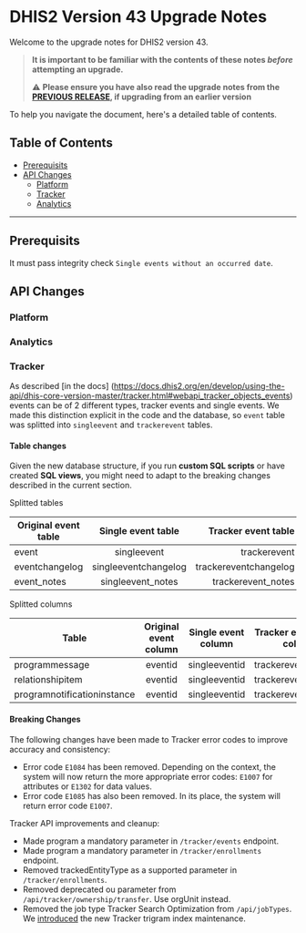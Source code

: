 # DHIS2 Version 43 Upgrade Notes

Welcome to the upgrade notes for DHIS2 version 43.

> **It is important to be familiar with the contents of these notes *before* attempting an upgrade.**
>
> :warning: **Please ensure you have also read the upgrade notes from the [PREVIOUS RELEASE](../2.42/README.md), if upgrading from an earlier version**

To help you navigate the document, here's a detailed table of contents.

## Table of Contents

  - [Prerequisits](#prerequisits)
  - [API Changes](#api-changes)
    - [Platform](#platform)
    - [Tracker](#tracker)
    - [Analytics](#analytics)
---
## Prerequisits

It must pass integrity check `Single events without an occurred date`.

## API Changes

### Platform

### Analytics

### Tracker
As described [in the docs] (https://docs.dhis2.org/en/develop/using-the-api/dhis-core-version-master/tracker.html#webapi_tracker_objects_events)
events can be of 2 different types, tracker events and single events. We made this distinction
explicit in the code and the database, so `event` table was splitted into `singleevent`
and `trackerevent` tables.

#### Table changes

Given the new database structure, if you run **custom SQL scripts** or have created
**SQL views**, you might need to adapt to the breaking changes described in the current section.

Splitted tables

| Original event table | Single event table   | Tracker event table   |
| ---------------------|:--------------------:|----------------------:|
| event                | singleevent          | trackerevent          |
| eventchangelog       | singleeventchangelog | trackereventchangelog |
| event_notes          | singleevent_notes    | trackerevent_notes    |

Splitted columns

| Table                       | Original event column | Single event column | Tracker event column |
| ----------------------------|:---------------------:|:-------------------:|---------------------:|
| programmessage              | eventid               | singleeventid       | trackereventid       |
| relationshipitem            | eventid               | singleeventid       | trackereventid       |
| programnotificationinstance | eventid               | singleeventid       | trackereventid       |

#### Breaking Changes

The following changes have been made to Tracker error codes to improve accuracy and consistency:​
- Error code `E1084` has been removed. Depending on the context, the system will now return
the more appropriate error codes: `E1007` for attributes or `E1302` for data values.
- Error code `E1085` has also been removed. In its place, the system will return error code `E1007`.​

Tracker API improvements and cleanup:
- Made program a mandatory parameter in `/tracker/events` endpoint.
- Made program a mandatory parameter in `/tracker/enrollments` endpoint.
- Removed trackedEntityType as a supported parameter in `/tracker/enrollments`.
- Removed deprecated ou parameter from `/api/tracker/ownership/transfer`. Use orgUnit instead.
- Removed the job type Tracker Search Optimization from `/api/jobTypes`. We [introduced](https://docs.dhis2.org/en/use/user-guides/dhis-core-version-master/maintaining-the-system/scheduling.html?h=tracker+search+optimization+master#scheduling_tracker_search_optimization) the new Tracker trigram index maintenance.
